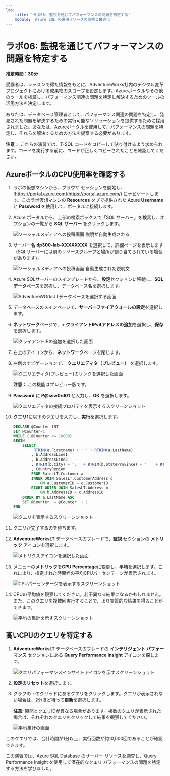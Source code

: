 ```yaml
---
lab:
    title: 'ラボ06: 監視を通じてパフォーマンスの問題を特定する'
    module: 'Azure SQL の運用リソースの監視と最適化'
---
```


# ラボ06: 監視を通じてパフォーマンスの問題を特定する

**推定時間：30分**

受講者は、レッスンで得た情報をもとに、AdventureWorks社内のデジタル変革プロジェクトにおける成果物のスコープを設定します。Azureポータルやその他のツールを検証し、パフォーマンス関連の問題を特定し解決するためのツールの活用方法を決定します。

あなたは、データベース管理者として、パフォーマンス関連の問題を特定し、発見された問題を解決するための実行可能なソリューションを提供するために採用されました。あなたは、Azureポータルを使用して、パフォーマンスの問題を特定し、それらを解決するための方法を提案する必要があります。

**注意：** これらの演習では、T-SQL コードをコピーして貼り付けるよう求められます。コードを実行する前に、コードが正しくコピーされたことを確認してください。

## AzureポータルのCPU使用率を確認する

1. ラボの仮想マシンから、ブラウザ セッションを開始し、[https://portal.azure.com](https://portal.azure.com/) にナビゲートします。このラボ仮想マシンの **Resources** タブで提供された Azure **Username** と **Password** を使用して、ポータルに接続します。

1. Azure ポータルから、上部の検索ボックスで「SQL サーバー」を検索し、オプションの一覧から **SQL サーバー** をクリックします。

    ![ソーシャルメディアへの投稿画面 説明が自動生成される](../images/dp-300-module-04-lab-1.png)

1. サーバー名 **dp300-lab-XXXXXXXX** を選択して、詳細ページを表示します（SQLサーバーには別のリソースグループと場所が割り当てられている場合があります）。

    ![ソーシャルメディアへの投稿画面 自動生成された説明文](../images/dp-300-module-04-lab-2.png)

1. Azure SQLサーバーのメインブレードから、**設定**セクションに移動し、**SQLデータベース**を選択し、データベース名を選択します。

    ![AdventureWOrksLTデータベースを選択する画面](../images/dp-300-module-05-lab-04.png)

1. データベースのメインページで、**サーバーファイアウォールの設定**を選択します。

1. **ネットワーク**ページで、**+ クライアントIPv4アドレスの追加**を選択し、**保存**を選択します。

    ![クライアントIPの追加を選択した画面](../images/dp-300-module-06-lab-02.png)

1. 右上のアイコンから、**ネットワーク**ページを閉じます。

1. 左側のナビゲーションで、 **クエリエディタ（プレビュー）** を選択します。

    ![クエリエディタ(プレビュー)のリンクを選択した画面](../images/dp-300-module-06-lab-04.png)

    **注意：** この機能はプレビュー版です。

1. **Password** に **P@ssw0rd01** と入力し、**OK** を選択します。

    ![クエリエディタの接続プロパティを表示するスクリーンショット](../images/dp-300-module-06-lab-05.png)

1. **クエリ1**に以下のクエリを入力し、**実行**を選択します。

    ```sql
    DECLARE @Counter INT 
    SET @Counter=1
    WHILE ( @Counter <= 10000)
    BEGIN
        SELECT 
             RTRIM(a.Firstname) + ' ' + RTRIM(a.LastName)
            , b.AddressLine1
            , b.AddressLine2
            , RTRIM(b.City) + ', ' + RTRIM(b.StateProvince) + '  ' + RTRIM(b.PostalCode)
            , CountryRegion
            FROM SalesLT.Customer a
            INNER JOIN SalesLT.CustomerAddress c 
                ON a.CustomerID = c.CustomerID
            RIGHT OUTER JOIN SalesLT.Address b
                ON b.AddressID = c.AddressID
        ORDER BY a.LastName ASC
        SET @Counter  = @Counter  + 1
    END
    ```

    ![クエリを表示するスクリーンショット](../images/dp-300-module-06-lab-06.png)

1. クエリが完了するのを待ちます。

1. **AdventureWorksLT** データベースのブレードで、**監視** セクションの **メトリック** アイコンを選択します。

    ![メトリクスアイコンを選択した画面](../images/dp-300-module-06-lab-07.png)

1. メニューの**メトリック**を**CPU Percentage**に変更し、**平均**を選択します。これにより、指定された時間枠の平均CPUパーセンテージが表示されます。

    ![CPUパーセンテージを表示するスクリーンショット](../images/dp-300-module-06-lab-08.png)

1. CPUの平均値を観察してください。若干異なる結果になるかもしれません。また、このクエリを複数回実行することで、より実質的な結果を得ることができます。

    ![平均の集計を示すスクリーンショット](../images/dp-300-module-06-lab-09.png)

## 高いCPUのクエリを特定する

1. **AdventureWorksLT** データベースのブレードの **インテリジェント パフォーマンス** セクションにある **Query Performance Insight** アイコンを探します。

    ![クエリパフォーマンスインサイトアイコンを示すスクリーンショット](../images/dp-300-module-06-lab-10.png)

1. **設定のリセット**を選択します。

1. グラフの下のグリッドにあるクエリをクリックします。クエリが表示されない場合は、2分ほど待って**更新**を選択します。

    **注意:** 期間とクエリIDが異なる場合があります。複数のクエリが表示された場合は、それぞれのクエリをクリックして結果を観察してください。

    ![平均集計の画面](../images/dp-300-module-06-lab-12.png)

このクエリでは、合計時間が1分以上、実行回数が約10,000回であることが確認できます。

この演習では、Azure SQL Database のサーバー リソースを調査し、Query Performance Insight を使用して潜在的なクエリ パフォーマンスの問題を特定する方法を学びました。
